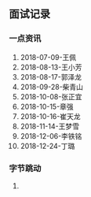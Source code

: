 ## 面试记录
### 一点资讯
1. 2018-07-09-王佩
2. 2018-08-13-王小芳
3. 2018-08-17-郭泽龙
4. 2018-09-28-柴青山
5. 2018-10-08-张正宜
6. 2018-10-15-章强
7. 2018-10-16-崔天龙
8. 2018-11-14-王梦雪
9. 2018-12-06-李铁铭
10. 2018-12-24-丁璐

### 字节跳动
1. 